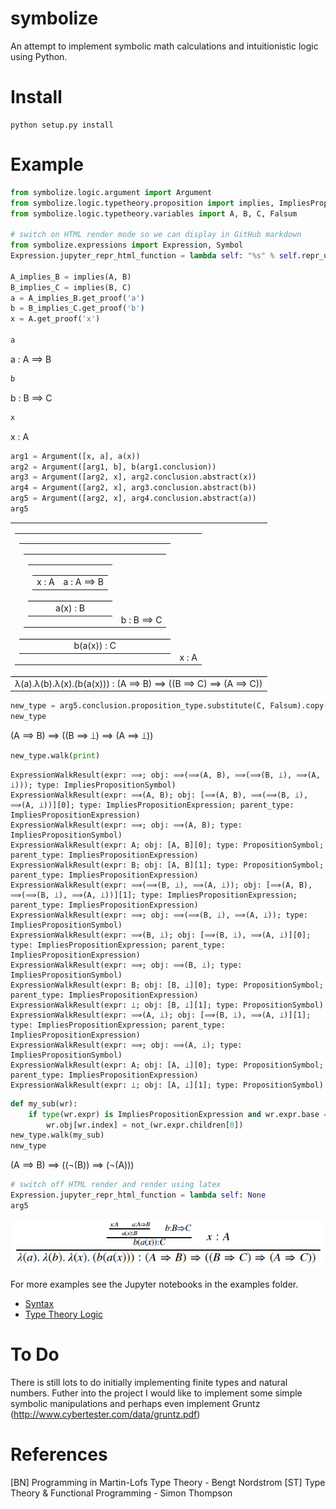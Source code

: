 # symbolize

An attempt to implement symbolic math calculations and intuitionistic logic using Python.

# Install

```
python setup.py install
```

# Example

```python
from symbolize.logic.argument import Argument
from symbolize.logic.typetheory.proposition import implies, ImpliesPropositionExpression, not_
from symbolize.logic.typetheory.variables import A, B, C, Falsum

# switch on HTML render mode so we can display in GitHub markdown
from symbolize.expressions import Expression, Symbol
Expression.jupyter_repr_html_function = lambda self: "%s" % self.repr_unicode()

A_implies_B = implies(A, B)
B_implies_C = implies(B, C)
a = A_implies_B.get_proof('a')
b = B_implies_C.get_proof('b')
x = A.get_proof('x')

a
```
a : A ⟹ B

```python
b
```
b : B ⟹ C

```python
x
```
x : A

```python
arg1 = Argument([x, a], a(x))
arg2 = Argument([arg1, b], b(arg1.conclusion))
arg3 = Argument([arg2, x], arg2.conclusion.abstract(x))
arg4 = Argument([arg2, x], arg3.conclusion.abstract(b))
arg5 = Argument([arg2, x], arg4.conclusion.abstract(a))
arg5
```
<table>
        <tr><td style="border-bottom: 1px solid black !important;"><table>
        <tr><td style="valign='bottom';"><table>
        <tr><td style="border-bottom: 1px solid black !important;"><table>
        <tr><td style="valign='bottom';"><table>
        <tr><td style="border-bottom: 1px solid black !important;"><table>
        <tr><td style="valign='bottom';">x : A</td><td style="vertical-align:bottom">a : A ⟹ B</td></tr>
        </table></td></tr>
        <tr><td style='text-align:center;background-color:white'>a(x) : B</td></tr>
        </table></td><td style="vertical-align:bottom">b : B ⟹ C</td></tr>
        </table></td></tr>
        <tr><td style='text-align:center;background-color:white'>b(a(x)) : C</td></tr>
        </table></td><td style="vertical-align:bottom">x : A</td></tr>
        </table></td></tr>
        <tr><td style='text-align:center;background-color:white'>λ(a).λ(b).λ(x).(b(a(x))) : (A ⟹ B) ⟹ ((B ⟹ C) ⟹ (A ⟹ C))</td></tr>
        </table>

```python
new_type = arg5.conclusion.proposition_type.substitute(C, Falsum).copy()
new_type
```
(A ⟹ B) ⟹ ((B ⟹ ⟘) ⟹ (A ⟹ ⟘))

```python
new_type.walk(print)
```

    ExpressionWalkResult(expr: ⟹; obj: ⟹(⟹(A, B), ⟹(⟹(B, ⟘), ⟹(A, ⟘))); type: ImpliesPropositionSymbol)
    ExpressionWalkResult(expr: ⟹(A, B); obj: [⟹(A, B), ⟹(⟹(B, ⟘), ⟹(A, ⟘))][0]; type: ImpliesPropositionExpression; parent_type: ImpliesPropositionExpression)
    ExpressionWalkResult(expr: ⟹; obj: ⟹(A, B); type: ImpliesPropositionSymbol)
    ExpressionWalkResult(expr: A; obj: [A, B][0]; type: PropositionSymbol; parent_type: ImpliesPropositionExpression)
    ExpressionWalkResult(expr: B; obj: [A, B][1]; type: PropositionSymbol; parent_type: ImpliesPropositionExpression)
    ExpressionWalkResult(expr: ⟹(⟹(B, ⟘), ⟹(A, ⟘)); obj: [⟹(A, B), ⟹(⟹(B, ⟘), ⟹(A, ⟘))][1]; type: ImpliesPropositionExpression; parent_type: ImpliesPropositionExpression)
    ExpressionWalkResult(expr: ⟹; obj: ⟹(⟹(B, ⟘), ⟹(A, ⟘)); type: ImpliesPropositionSymbol)
    ExpressionWalkResult(expr: ⟹(B, ⟘); obj: [⟹(B, ⟘), ⟹(A, ⟘)][0]; type: ImpliesPropositionExpression; parent_type: ImpliesPropositionExpression)
    ExpressionWalkResult(expr: ⟹; obj: ⟹(B, ⟘); type: ImpliesPropositionSymbol)
    ExpressionWalkResult(expr: B; obj: [B, ⟘][0]; type: PropositionSymbol; parent_type: ImpliesPropositionExpression)
    ExpressionWalkResult(expr: ⟘; obj: [B, ⟘][1]; type: PropositionSymbol)
    ExpressionWalkResult(expr: ⟹(A, ⟘); obj: [⟹(B, ⟘), ⟹(A, ⟘)][1]; type: ImpliesPropositionExpression; parent_type: ImpliesPropositionExpression)
    ExpressionWalkResult(expr: ⟹; obj: ⟹(A, ⟘); type: ImpliesPropositionSymbol)
    ExpressionWalkResult(expr: A; obj: [A, ⟘][0]; type: PropositionSymbol; parent_type: ImpliesPropositionExpression)
    ExpressionWalkResult(expr: ⟘; obj: [A, ⟘][1]; type: PropositionSymbol)

```python
def my_sub(wr):
    if type(wr.expr) is ImpliesPropositionExpression and wr.expr.base == implies and wr.expr.children[1] == Falsum:
        wr.obj[wr.index] = not_(wr.expr.children[0])
new_type.walk(my_sub)
new_type
```
(A ⟹ B) ⟹ ((¬(B)) ⟹ (¬(A)))

```python
# switch off HTML render and render using latex
Expression.jupyter_repr_html_function = lambda self: None
arg5
```

![Proposition Formula As Image](examples/images/example-formula-argument-1.png)

For more examples see the Jupyter notebooks in the examples folder.

- [Syntax](examples/notebooks/Syntax.ipynb)
- [Type Theory Logic](examples/notebooks/Type%20Theory%20-%20Logic%20V2.ipynb)

# To Do

There is still lots to do initially implementing finite types and natural numbers. Futher 
into the project I would like to implement some simple symbolic manipulations and perhaps
even implement Gruntz (http://www.cybertester.com/data/gruntz.pdf)

# References

[BN] Programming in Martin-Lofs Type Theory - Bengt Nordstrom
[ST] Type Theory & Functional Programming - Simon Thompson
